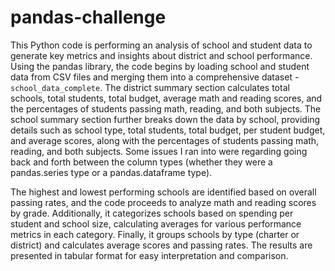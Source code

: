 # pandas-challenge

This Python code is performing an analysis of school and student data to generate key metrics and insights about district and school performance. Using the pandas library, the code begins by loading school and student data from CSV files and merging them into a comprehensive dataset - `school_data_complete`. The district summary section calculates total schools, total students, total budget, average math and reading scores, and the percentages of students passing math, reading, and both subjects. The school summary section further breaks down the data by school, providing details such as school type, total students, total budget, per student budget, and average scores, along with the percentages of students passing math, reading, and both subjects. Some issues I ran into were regarding going back and forth between the column types (whether they were a pandas.series type or a pandas.dataframe type).

The highest and lowest performing schools are identified based on overall passing rates, and the code proceeds to analyze math and reading scores by grade. Additionally, it categorizes schools based on spending per student and school size, calculating averages for various performance metrics in each category. Finally, it groups schools by type (charter or district) and calculates average scores and passing rates. The results are presented in tabular format for easy interpretation and comparison.